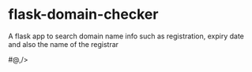# flask-domain-checker
A flask app to search domain name info such as registration, expiry date and also the name of the registrar

#@,/>